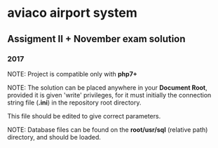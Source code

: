 # aviaco airport system
## Assigment II + November exam solution
### 2017

NOTE: Project is compatible only with <b>php7+</b>

NOTE: The solution can be placed anywhere in your <b>Document Root</b>, provided it is given 'write' privileges, for it must initially the connection string file (<b>.ini</b>) in the repository root directory.

This file should be edited to give correct parameters.


NOTE: Database files can be found on the <b>root/usr/sql</b> (relative path) directory, and should be loaded.
